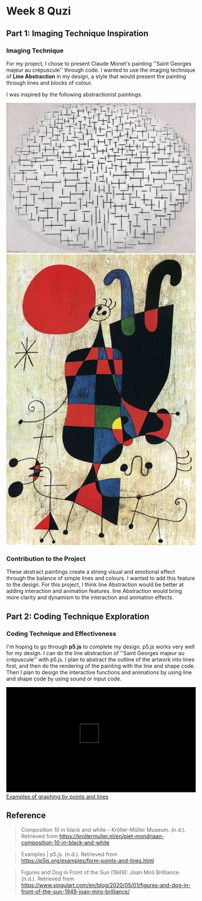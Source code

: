 # Week 8 Quzi

## Part 1: Imaging Technique Inspiration

### Imaging Technique
For my project, I chose to present Claude Monet's painting ''Saint Georges majeur au crépuscule'' through code. I wanted to use the imaging technique of **Line Abstraction** in my design, a style that would present the painting through lines and blocks of colour.

I was inspired by the following abstractionist paintings.

![Composition 10 in black and white](asserts/compositie-10-in-zwart-wit-piet-mondriaan-48979-copyright-kroller-muller-museum.jpg)
![Figures and Dog in Front of the Sun](asserts/figures-dog.jpg)

### Contribution to the Project
These abstract paintings create a strong visual and emotional effect through the balance of simple lines and colours. I wanted to add this feature to the design. For this project, I think line Abstraction would be better at adding interaction and animation features. line Abstraction would bring more clarity and dynamism to the interaction and animation effects.

## Part 2: Coding Technique Exploration

### Coding Technique and Effectiveness
I'm hoping to go through **p5.js** to complete my design.
p5.js works very well for my design. I can do the line abstraction of ''Saint Georges majeur au crépuscule'' with p5.js. I plan to abstract the outline of the artwork into lines first, and then do the rendering of the painting with the line and shape code. Then I plan to design the interactive functions and animations by using line and shape code by using sound or input code.

![screenshot](asserts/screenshot.png)
[Examples of graphing by points and lines](https://p5js.org/examples/form-points-and-lines.html)

## Reference
>Composition 10 in black and white – Kröller-Müller Museum. (n.d.). Retrieved from https://krollermuller.nl/en/piet-mondriaan-composition-10-in-black-and-white

>Examples | p5.js. (n.d.). Retrieved from https://p5js.org/examples/form-points-and-lines.html

>Figures and Dog in Front of the Sun (1949): Joan Miró Brilliance. (n.d.). Retrieved from https://www.singulart.com/en/blog/2020/05/01/figures-and-dog-in-front-of-the-sun-1949-joan-miro-brilliance/
